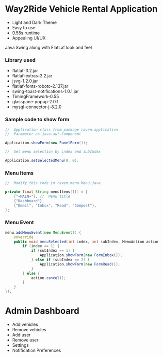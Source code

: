 # Way2Ride Vehicle Rental Application
- Light and Dark Theme
- Easy to use
- 0.55s runtime
- Appealing UI/UX
  
Java Swing along with FlatLaf look and feel

### Library used
- flatlaf-3.2.jar
- flatlaf-extras-3.2.jar
- jsvg-1.2.0.jar
- flatlaf-fonts-roboto-2.137.jar
- swing-toast-notifications-1.0.1.jar
- TimingFramework-0.55
- glasspane-popup-2.0.1
- mysql-connector-j-8.2.0
  
### Sample code to show form
``` java
//  Application class from package raven.application
//  Parameter as java.awt.Component

Application.showForm(new PanelForm());

//  Set menu selection by index and subIndex

Application.setSelectedMenu(0, 0);
```
### Menu Items
``` java
//  Modify this code in raven.menu.Menu.java

private final String menuItems[][] = {
    {"~MAIN~"}, //  Menu title
    {"Dashboard"},
    {"Email", "Inbox", "Read", "Compost"},
};
```
### Menu Event
``` java
menu.addMenuEvent(new MenuEvent() {
    @Override
    public void menuSelected(int index, int subIndex, MenuAction action) {
        if (index == 1) {
            if (subIndex == 1) {
                Application.showForm(new FormInbox());
            } else if (subIndex == 2) {
                Application.showForm(new FormRead());
            }
        } else {
            action.cancel();
        }
    }
});
```
# Admin Dashboard
- Add vehicles
- Remove vehicles
- Add user
- Remove user
- Settings
- Notification Preferences
